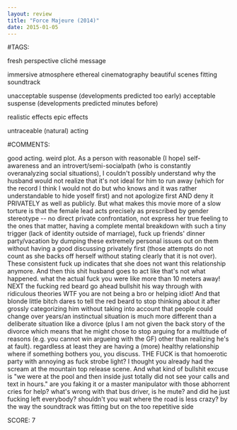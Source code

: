 ```yaml
---
layout: review
title: "Force Majeure (2014)"
date: 2015-01-05
---
```


#TAGS:

fresh perspective
cliché message

immersive atmosphere
ethereal cinematography
beautiful scenes
fitting soundtrack

unacceptable suspense (developments predicted too early)
acceptable suspense (developments predicted minutes before)

realistic effects
epic effects

untraceable (natural) acting

#COMMENTS:

good acting. weird plot. As a person with reasonable (I hope) self-awareness and an introvert/semi-socialpath (who is constantly overanalyzing social situations), I couldn't possibly understand why the husband would not realize that it's not ideal for him to run away (which for the record I think I would not do but who knows and it was rather understandable to hide yoself first) and not apologize first AND deny it PRIVATELY as well as publicly. 
But what makes this movie more of a slow torture is that the female lead acts precisely as prescribed by gender stereotype -- no direct private confrontation, not express her true feeling to the ones that matter, having a complete mental breakdown with such a tiny trigger (lack of identity outside of marriage), fuck up friends' dinner party/vacation by dumping these extremely personal issues out on them without having a good discussing privately first (those attempts do not count as she backs off herself without stating clearly that it is not over). These consistent fuck up indicates that she does not want this relationship anymore. 
And then this shit husband goes to act like that's not what happened. what the actual fuck you were like more than 10 meters away! NEXT the fucking red beard go ahead bullshit his way through with ridiculous theories WTF you are not being a bro or helping idiot! And that blonde little bitch dares to tell the red beard to stop thinking about it after grossly categorizing him without taking into account that people could change over years/an instinctual situation is much more different than a deliberate situation like a divorce (plus I am not given the back story of the divorce which means that he might chose to stop arguing for a multitude of reasons (e.g. you cannot win argueing with the GF) other than realizing he's at fault). regardless at least they are having a (more) healthy relationship where if something bothers you, you discuss.
THE FUCK is that homoerotic party with annoying as fuck strobe light? I thought you already had the scream at the mountain top release scene. And what kind of bullshit excuse is "we were at the pool and then inside just totally did not see your calls and text in hours."
are you faking it or a master manipulator with those abhorrent cries for help?
what's wrong with that bus driver, is he mute? and did he just fucking left everybody? shouldn't you wait where the road is less crazy?
by the way the soundtrack was fitting but on the too repetitive side





SCORE:
7
